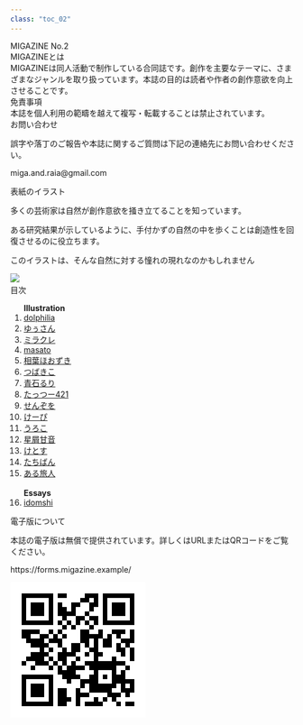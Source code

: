 ```yaml
---
class: "toc_02"
---
```


<div class="toc-wrapper">
    <div class="toc-left">
        <div class="toc-title"><div class="toc-title-text">MIGAZINE No.2</div></div>
        <div class="toc-info">
            <div class="toc-caption">MIGAZINEとは</div>
            <div class="toc-text">MIGAZINEは同人活動で制作している合同誌です。創作を主要なテーマに、さまざまなジャンルを取り扱っています。本誌の目的は読者や作者の創作意欲を向上させることです。</div>
            <!--<div class="toc-caption">電子版について</div>
            <div class="toc-text">本誌の電子版は無償で提供されています。</div>-->
            <div class="toc-caption">免責事項</div>
            <div class="toc-text">本誌を個人利用の範疇を越えて複写・転載することは禁止されています。</div>
            <div class="toc-caption">お問い合わせ</div>
            <div class="toc-text">
                <p>誤字や落丁のご報告や本誌に関するご質問は下記の連絡先にお問い合わせください。<p>
                <p>miga.and.raia@gmail.com</p>
            </div>
        </div>
    </div>
    <div class="toc-right">
        <div class="toc-right-wrapper">
            <div class="toc-cover-illust">
                <div class="toc-title">表紙のイラスト</div>
                <div class="toc-cover-illust-wrapper">
                    <div class="toc-cover-illust-left">
                        <p>多くの芸術家は自然が創作意欲を掻き立てることを知っています。</p>
                        <p>ある研究結果が示しているように、手付かずの自然の中を歩くことは創造性を回復させるのに役立ちます。</p>
                        <p>このイラストは、そんな自然に対する憧れの現れなのかもしれません</p>
                    </div>
                    <div class="toc-cover-illust-right">
                        <img src="image/forest-girl.png" />
                    </div>
                </div>
            </div>
            <div class="toc-info">
                <div class="toc-title">目次</div>
                <ol class="toc-list">
                    <span style="font-weight:bold;">Illustration</span>
                    <li><a href="illust-dolphilia.html">dolphilia</a></li>
                    <li><a href="illust-yusan.html">ゆぅさん</a></li>
                    <li><a href="illust-mirakure.html">ミラクレ</a></li>
                    <li><a href="illust-masato.html">masato</a></li>
                    <li><a href="illust-hozuki.html">相葉ほおずき</a></li>
                    <li><a href="illust-kotsubaki.html">つばきこ</a></li>
                    <li><a href="illust-ruri.html">青石るり</a></li>
                    <li><a href="illust-tattsu.html">たっつー421</a></li>
                    <li><a href="illust-senzo.html">せんぞを</a></li>
                    <li><a href="illust-kepi.html">けーぴ</a></li>
                    <li><a href="illust-uroko.html">うろこ</a></li>
                    <li><a href="illust-amane.html">星屑甘音</a></li>
                    <li><a href="illust-ketosu.html">けとす</a></li>
                    <li><a href="illust-tachiban_a.html">たちばん</a></li>
                    <li><a href="illust-tabibito_a.html">ある旅人</a></li>
                    <br />
                    <span style="font-weight:bold;">Essays</span>
                    <li><a href="text-jquery-idomshi.html">idomshi</a>
                </ol>
            </div>
            <div class="toc-contribution">
                <div class="toc-title">電子版について</div>
                <p>本誌の電子版は無償で提供されています。詳しくはURLまたはQRコードをご覧ください。</p>
                <div class="toc-contribution-wrapper">
                    <div class="toc-url">
                        <p>https://forms.migazine.example/</p>
                    </div>
                    <div class="toc-qr">
                        <img src="image/QR_747040.png" />
                    </div>
                </div>
            </div>
        </div>
    </div>
</div>
